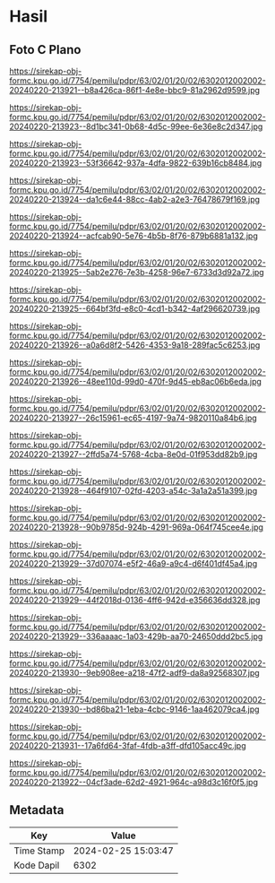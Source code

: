# Hasil

## Foto C Plano

https://sirekap-obj-formc.kpu.go.id/7754/pemilu/pdpr/63/02/01/20/02/6302012002002-20240220-213921--b8a426ca-86f1-4e8e-bbc9-81a2962d9599.jpg

https://sirekap-obj-formc.kpu.go.id/7754/pemilu/pdpr/63/02/01/20/02/6302012002002-20240220-213923--8d1bc341-0b68-4d5c-99ee-6e36e8c2d347.jpg

https://sirekap-obj-formc.kpu.go.id/7754/pemilu/pdpr/63/02/01/20/02/6302012002002-20240220-213923--53f36642-937a-4dfa-9822-639b16cb8484.jpg

https://sirekap-obj-formc.kpu.go.id/7754/pemilu/pdpr/63/02/01/20/02/6302012002002-20240220-213924--da1c6e44-88cc-4ab2-a2e3-76478679f169.jpg

https://sirekap-obj-formc.kpu.go.id/7754/pemilu/pdpr/63/02/01/20/02/6302012002002-20240220-213924--acfcab90-5e76-4b5b-8f76-879b6881a132.jpg

https://sirekap-obj-formc.kpu.go.id/7754/pemilu/pdpr/63/02/01/20/02/6302012002002-20240220-213925--5ab2e276-7e3b-4258-96e7-6733d3d92a72.jpg

https://sirekap-obj-formc.kpu.go.id/7754/pemilu/pdpr/63/02/01/20/02/6302012002002-20240220-213925--664bf3fd-e8c0-4cd1-b342-4af296620739.jpg

https://sirekap-obj-formc.kpu.go.id/7754/pemilu/pdpr/63/02/01/20/02/6302012002002-20240220-213926--a0a6d8f2-5426-4353-9a18-289fac5c6253.jpg

https://sirekap-obj-formc.kpu.go.id/7754/pemilu/pdpr/63/02/01/20/02/6302012002002-20240220-213926--48ee110d-99d0-470f-9d45-eb8ac06b6eda.jpg

https://sirekap-obj-formc.kpu.go.id/7754/pemilu/pdpr/63/02/01/20/02/6302012002002-20240220-213927--26c15961-ec65-4197-9a74-9820110a84b6.jpg

https://sirekap-obj-formc.kpu.go.id/7754/pemilu/pdpr/63/02/01/20/02/6302012002002-20240220-213927--2ffd5a74-5768-4cba-8e0d-01f953dd82b9.jpg

https://sirekap-obj-formc.kpu.go.id/7754/pemilu/pdpr/63/02/01/20/02/6302012002002-20240220-213928--464f9107-02fd-4203-a54c-3a1a2a51a399.jpg

https://sirekap-obj-formc.kpu.go.id/7754/pemilu/pdpr/63/02/01/20/02/6302012002002-20240220-213928--90b9785d-924b-4291-969a-064f745cee4e.jpg

https://sirekap-obj-formc.kpu.go.id/7754/pemilu/pdpr/63/02/01/20/02/6302012002002-20240220-213929--37d07074-e5f2-46a9-a9c4-d6f401df45a4.jpg

https://sirekap-obj-formc.kpu.go.id/7754/pemilu/pdpr/63/02/01/20/02/6302012002002-20240220-213929--44f2018d-0136-4ff6-942d-e356636dd328.jpg

https://sirekap-obj-formc.kpu.go.id/7754/pemilu/pdpr/63/02/01/20/02/6302012002002-20240220-213929--336aaaac-1a03-429b-aa70-24650ddd2bc5.jpg

https://sirekap-obj-formc.kpu.go.id/7754/pemilu/pdpr/63/02/01/20/02/6302012002002-20240220-213930--9eb908ee-a218-47f2-adf9-da8a92568307.jpg

https://sirekap-obj-formc.kpu.go.id/7754/pemilu/pdpr/63/02/01/20/02/6302012002002-20240220-213930--bd86ba21-1eba-4cbc-9146-1aa462079ca4.jpg

https://sirekap-obj-formc.kpu.go.id/7754/pemilu/pdpr/63/02/01/20/02/6302012002002-20240220-213931--17a6fd64-3faf-4fdb-a3ff-dfd105acc49c.jpg

https://sirekap-obj-formc.kpu.go.id/7754/pemilu/pdpr/63/02/01/20/02/6302012002002-20240220-213922--04cf3ade-62d2-4921-964c-a98d3c16f0f5.jpg


## Metadata

| Key        | Value               |
| ---------- | ------------------- |
| Time Stamp | 2024-02-25 15:03:47 |
| Kode Dapil | 6302                |



